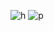 ![h](https://user-images.githubusercontent.com/98427204/228500746-fadeec36-b5db-4f42-bad9-39a27d74e815.png)
![p](https://user-images.githubusercontent.com/98427204/228500767-79efcbd1-b92b-44f6-b86a-e00d5878c035.png)
